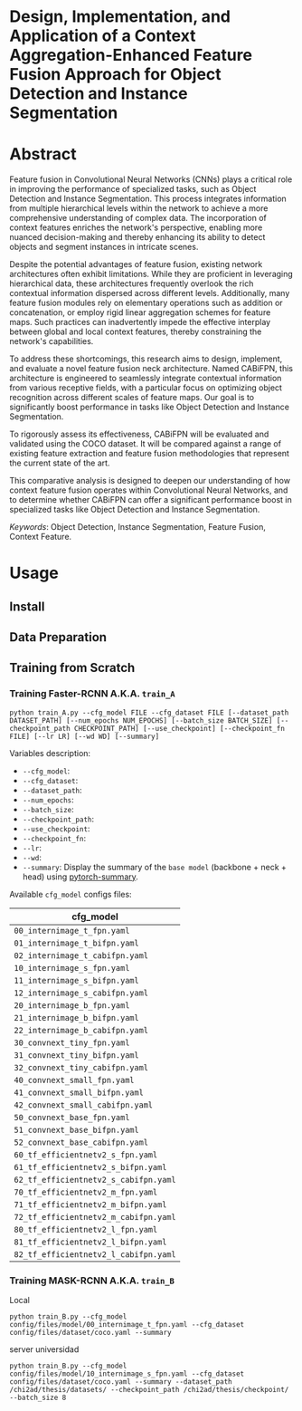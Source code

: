 # Design, Implementation, and Application of a Context Aggregation-Enhanced Feature Fusion Approach for Object Detection and Instance Segmentation

# Abstract
Feature fusion in Convolutional Neural Networks (CNNs) plays a critical role in improving the performance of specialized tasks, such as Object Detection and Instance Segmentation. This process integrates information from multiple hierarchical levels within the network to achieve a more comprehensive understanding of complex data. The incorporation of context features enriches the network's perspective, enabling more nuanced decision-making and thereby enhancing its ability to detect objects and segment instances in intricate scenes.

Despite the potential advantages of feature fusion, existing network architectures often exhibit limitations. While they are proficient in leveraging hierarchical data, these architectures frequently overlook the rich contextual information dispersed across different levels. Additionally, many feature fusion modules rely on elementary operations such as addition or concatenation, or employ rigid linear aggregation schemes for feature maps. Such practices can inadvertently impede the effective interplay between global and local context features, thereby constraining the network's capabilities.

To address these shortcomings, this research aims to design, implement, and evaluate a novel feature fusion neck architecture. Named CABiFPN, this architecture is engineered to seamlessly integrate contextual information from various receptive fields, with a particular focus on optimizing object recognition across different scales of feature maps. Our goal is to significantly boost performance in tasks like Object Detection and Instance Segmentation.

To rigorously assess its effectiveness, CABiFPN will be evaluated and validated using the COCO dataset. It will be compared against a range of existing feature extraction and feature fusion methodologies that represent the current state of the art.

This comparative analysis is designed to deepen our understanding of how context feature fusion operates within Convolutional Neural Networks, and to determine whether CABiFPN can offer a significant performance boost in specialized tasks like Object Detection and Instance Segmentation.

*Keywords*: Object Detection, Instance Segmentation, Feature Fusion, Context Feature.

# Usage

## Install

## Data Preparation

## Training from Scratch

### Training Faster-RCNN A.K.A. `train_A`

```
python train_A.py --cfg_model FILE --cfg_dataset FILE [--dataset_path DATASET_PATH] [--num_epochs NUM_EPOCHS] [--batch_size BATCH_SIZE] [--checkpoint_path CHECKPOINT_PATH] [--use_checkpoint] [--checkpoint_fn FILE] [--lr LR] [--wd WD] [--summary]
```

Variables description:
* `--cfg_model`:
* `--cfg_dataset`:
* `--dataset_path`:
* `--num_epochs`:
* `--batch_size`:
* `--checkpoint_path`:
* `--use_checkpoint`:
* `--checkpoint_fn`:
* `--lr`:
* `--wd`:
* `--summary`: Display the summary of the `base model` (backbone + neck + head) using [pytorch-summary](https://github.com/sksq96/pytorch-summary).

Available `cfg_model` configs files:

|              cfg_model                |
|:-------------------------------------:|
| `00_internimage_t_fpn.yaml          ` |
| `01_internimage_t_bifpn.yaml        ` |
| `02_internimage_t_cabifpn.yaml      ` |
| `10_internimage_s_fpn.yaml          ` |
| `11_internimage_s_bifpn.yaml        ` |
| `12_internimage_s_cabifpn.yaml      ` |
| `20_internimage_b_fpn.yaml          ` |
| `21_internimage_b_bifpn.yaml        ` |
| `22_internimage_b_cabifpn.yaml      ` |
| `30_convnext_tiny_fpn.yaml          ` |
| `31_convnext_tiny_bifpn.yaml        ` |
| `32_convnext_tiny_cabifpn.yaml      ` |
| `40_convnext_small_fpn.yaml         ` |
| `41_convnext_small_bifpn.yaml       ` |
| `42_convnext_small_cabifpn.yaml     ` |
| `50_convnext_base_fpn.yaml          ` |
| `51_convnext_base_bifpn.yaml        ` |
| `52_convnext_base_cabifpn.yaml      ` |
| `60_tf_efficientnetv2_s_fpn.yaml    ` |
| `61_tf_efficientnetv2_s_bifpn.yaml  ` |
| `62_tf_efficientnetv2_s_cabifpn.yaml` |
| `70_tf_efficientnetv2_m_fpn.yaml    ` |
| `71_tf_efficientnetv2_m_bifpn.yaml  ` |
| `72_tf_efficientnetv2_m_cabifpn.yaml` |
| `80_tf_efficientnetv2_l_fpn.yaml    ` |
| `81_tf_efficientnetv2_l_bifpn.yaml  ` |
| `82_tf_efficientnetv2_l_cabifpn.yaml` |


### Training MASK-RCNN A.K.A. `train_B`
Local
```
python train_B.py --cfg_model config/files/model/00_internimage_t_fpn.yaml --cfg_dataset config/files/dataset/coco.yaml --summary
```

server universidad
```
python train_B.py --cfg_model config/files/model/10_internimage_s_fpn.yaml --cfg_dataset config/files/dataset/coco.yaml --summary --dataset_path /chi2ad/thesis/datasets/ --checkpoint_path /chi2ad/thesis/checkpoint/ --batch_size 8
```
